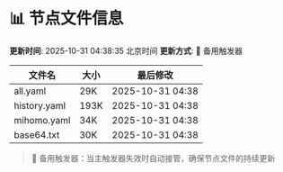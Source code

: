 # 📊 节点文件信息

**更新时间**: 2025-10-31 04:38:35 北京时间
**更新方式**: 🔄 备用触发器

| 文件名 | 大小 | 最后修改 |
|--------|------|----------|
| all.yaml | 29K | 2025-10-31 04:38 |
| history.yaml | 193K | 2025-10-31 04:38 |
| mihomo.yaml | 34K | 2025-10-31 04:38 |
| base64.txt | 30K | 2025-10-31 04:38 |

> 🔄 备用触发器：当主触发器失效时自动接管，确保节点文件的持续更新
